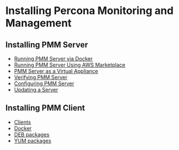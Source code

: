 # Installing Percona Monitoring and Management

<div class="section"  id="pmm-deploying-server"></div>

## Installing PMM Server

* [Running PMM Server via Docker](docker.md)
* [Running PMM Server Using AWS Marketplace](aws.md)
* [PMM Server as a Virtual Appliance](virtual-appliance.md)
* [Verifying PMM Server](server-verify.md)
* [Configuring PMM Server](../manage/index-server.md)
* [Updating a Server](server-update.md)

<div class="section"  id="pmm-deploying-client"></div>

## Installing PMM Client

- [Clients](clients.md)
- [Docker](client/install-client-docker.md)
- [DEB packages](client-install-apt.md)
- [YUM packages](client-install-yum.md)
